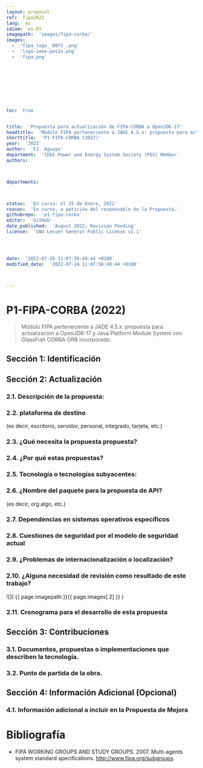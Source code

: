 ```yaml
---
layout: proposal
ref:  fipa2022
lang:  es
idiom:  es-ES
imagepath:  'images/fipa-corba/'
images:
  -  'fipa_logo__0075_.png'
  -  'logo-ieee-pes2x.png'
  -  'fipa.png'









toc:  true


title:  'Propuesta para actualización de FIPA-CORBA a OpenJDK-17'
headtitle:  'Módulo FIPA perteneciente a JADE 4.5.x: propuesta para actualización a OpenJDK-17 y Java Platform Module System con GlassFish CORBA ORB incorporado.'
shorttitle:  'P1-FIPA-CORBA (2022)'
year:  '2022'
author:  'FJ. Aguayo'
department:  'IEEE Power and Energy System Society (PES) Member'
authors:



departments:



status:  'En curso: el 25 de Enero, 2022'
reason:  'En curso, a petición del responsable de la Propuesta.'
githubrepo:  'p1-fipa-corba'
editor:  'GitHub'
date_published:  'August 2022; Revision Pending'
license:  'GNU Lesser General Public License v2.1'




date:  '2022-07-16 11:07:56:49:44 +0100'
modified_date:  '2022-07-24 11:07:56:49:44 +0100'



---
```





<h1 class="no_toc">P1-FIPA-CORBA (2022)</h1>


>   Módulo FIPA perteneciente a JADE 4.5.x: propuesta para actualización a OpenJDK-17 y Java Platform Module System con GlassFish CORBA ORB incorporado.

##   Sección 1: Identificación




##   Sección 2: Actualización



###  2.1. Descripción de la propuesta:




###  2.2. plataforma de destino


(es decir, escritorio, servidor, personal, integrado, tarjeta, etc.)




###  2.3. ¿Qué necesita la propuesta propuesta?





###  2.4. ¿Por qué estas propuestas?








###  2.5. Tecnología o tecnologías subyacentes:












###  2.6. ¿Nombre del paquete para la propuesta de API?

(es decir, org.algo, etc.)













###  2.7. Dependencias en sistemas operativos específicos













###  2.8. Cuestiones de seguridad por el modelo de seguridad actual















###  2.9. ¿Problemas de internacionalización o localización?
















###  2.10. ¿Alguna necesidad de revisión como resultado de este trabajo?






![]( {{ page.imagepath }}{{ page.images[ 2] }} )










###  2.11. Cronograma para el desarrollo de esta propuesta


















##   Sección 3: Contribuciones




###  3.1. Documentos, propuestas o implementaciones que describen la tecnología.















###  3.2. Punto de partida de la obra.




















##   Sección 4: Información Adicional (Opcional)












###  4.1. Información adicional a incluir en la Propuesta de Mejora















# Bibliografía

-  FIPA WORKING GROUPS AND STUDY GROUPS. 2007. Multi-agents system standard specifications. http://www.fipa.org/subgroups.
